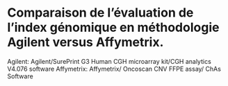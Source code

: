 # Comparaison de l’évaluation de l’index génomique en méthodologie Agilent versus Affymetrix.

Agilent: Agilent/SurePrint G3 Human CGH microarray kit/CGH analytics V4.076 software
Affymetrix: Affymetrix/ Oncoscan CNV FFPE assay/ ChAs Software
